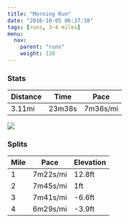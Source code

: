 ```yaml
---
title: "Morning Run"
date: "2016-10-05 06:37:38"
tags: [runs, 3-4 miles]
menu:
  nav:
    parent: "runs"
    weight: 130
---
```


### Stats

| Distance | Time | Pace |
|----------|------|------|
|3.11mi|23m38s|7m36s/mi|

<img src='https://maps.googleapis.com/maps/api/staticmap?maptype=roadmap&path=enc:ulmeIndlLlBkTtJ}ZcMzc@a@tLj@yNdMcd@mM~d@o@pMdAkQvL}`@cMde@u@dMj@uMpMod@qLra@iAlJ&key=AIzaSyC1MId7bFpkLXNAaYhBSTb8jLyiSqzbDtM&size=800x800&markers=color:yellow|label:S|53.48571,-2.19736&markers=color:green|label:F|53.485749999999996,-2.1965300000000005'>

### Splits

| Mile | Pace | Elevation |
|------|------|-----------|
|1|7m22s/mi|12.8ft|
|2|7m45s/mi|1ft|
|3|7m41s/mi|-6.6ft|
|4|6m29s/mi|-3.9ft|
